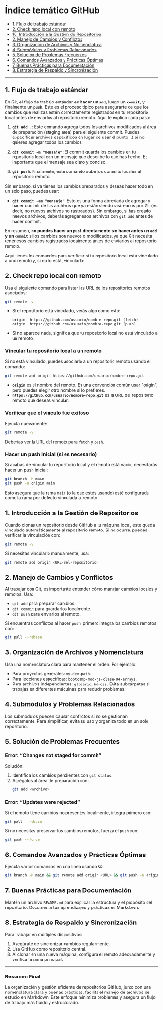 # Índice temático GitHub

- [1. Flujo de trabajo estándar](#flujo-de-trabajo-estándar)
- [2. Check repo local con remoto](#2-check-repo-local-con-remoto)
- [10. Introducción a la Gestión de Repositorios](#1-introducción-a-la-gestión-de-repositorios)
- [2. Manejo de Cambios y Conflictos](#2-manejo-de-cambios-y-conflictos)
- [3. Organización de Archivos y Nomenclatura](#3-organización-de-archivos-y-nomenclatura)
- [4. Submódulos y Problemas Relacionados](#4-submódulos-y-problemas-relacionados)
- [5. Solución de Problemas Frecuentes](#5-solución-de-problemas-frecuentes)
- [6. Comandos Avanzados y Prácticas Óptimas](#6-comandos-avanzados-y-prácticas-óptimas)
- [7. Buenas Prácticas para Documentación](#7-buenas-prácticas-para-documentación)
- [8. Estrategia de Respaldo y Sincronización](#8-estrategia-de-respaldo-y-sincronización)

---

## 1. Flujo de trabajo estándar

En Git, el flujo de trabajo estándar es **hacer un `add`**, luego un **`commit`**, y finalmente un **`push`**. Este es el proceso típico para asegurarte de que los cambios que realizas estén correctamente registrados en tu repositorio local antes de enviarlos al repositorio remoto. Aquí te explico cada paso:

1. **`git add .`**: Este comando agrega todos los archivos modificados al área de preparación (staging area) para el siguiente commit. Puedes especificar archivos específicos en lugar de usar el punto (.) si no quieres agregar todos los cambios.
2. **`git commit -m "mensaje"`**: El commit guarda los cambios en tu repositorio local con un mensaje que describe lo que has hecho. Es importante que el mensaje sea claro y conciso.

3. **`git push`**: Finalmente, este comando sube los commits locales al repositorio remoto.

Sin embargo, si ya tienes los cambios preparados y deseas hacer todo en un solo paso, puedes usar:

- **`git commit -am "mensaje"`**: Esto es una forma abreviada de agregar y hacer commit de los archivos que ya están siendo rastreados por Git (es decir, no nuevos archivos no rastreados). Sin embargo, si has creado nuevos archivos, deberás agregar esos archivos con `git add` antes de hacer commit.

En resumen, **no puedes hacer un `push` directamente sin hacer antes un `add` y un `commit`** si los cambios son nuevos o modificados, ya que Git necesita tener esos cambios registrados localmente antes de enviarlos al repositorio remoto.

Aquí tienes los comandos para verificar si tu repositorio local está vinculado a uno remoto y, si no lo está, vincularlo:

## 2. Check repo local con remoto

Usa el siguiente comando para listar las URL de los repositorios remotos asociados:

```bash
git remote -v
```

- Si el repositorio está vinculado, verás algo como esto:

  ```
  origin  https://github.com/usuario/nombre-repo.git (fetch)
  origin  https://github.com/usuario/nombre-repo.git (push)
  ```

- Si no aparece nada, significa que tu repositorio local no está vinculado a un remoto.

### **Vincular tu repositorio local a un remoto**

Si no está vinculado, puedes asociarlo a un repositorio remoto usando el comando:

```bash
git remote add origin https://github.com/usuario/nombre-repo.git
```

- **`origin`** es el nombre del remoto. Es una convención común usar "origin", pero puedes elegir otro nombre si lo prefieres.
- **`https://github.com/usuario/nombre-repo.git`** es la URL del repositorio remoto que deseas vincular.

### **Verificar que el vínculo fue exitoso**

Ejecuta nuevamente:

```bash
git remote -v
```

Deberías ver la URL del remoto para `fetch` y `push`.

### **Hacer un push inicial (si es necesario)**

Si acabas de vincular tu repositorio local y el remoto está vacío, necesitarás hacer un push inicial:

```bash
git branch -M main
git push -u origin main
```

Esto asegura que la rama `main` (o la que estés usando) esté configurada como la rama por defecto vinculada al remoto.

## 1. Introducción a la Gestión de Repositorios

Cuando clonas un repositorio desde GitHub a tu máquina local, este queda vinculado automáticamente al repositorio remoto. Si no ocurre, puedes verificar la vinculación con:

```bash
git remote -v
```

Si necesitas vincularlo manualmente, usa:

```bash
git remote add origin <URL-del-repositorio>
```

## 2. Manejo de Cambios y Conflictos

Al trabajar con Git, es importante entender cómo manejar cambios locales y remotos. Usa:

- `git add` para preparar cambios.
- `git commit` para guardarlos localmente.
- `git push` para enviarlos al remoto.

Si encuentras conflictos al hacer `push`, primero integra los cambios remotos con:

```bash
git pull --rebase
```

## 3. Organización de Archivos y Nomenclatura

Usa una nomenclatura clara para mantener el orden. Por ejemplo:

- Para proyectos generales: `my-dev-path`.
- Para lecciones específicas: `bootcamp-mod-js-clase-04-arrays`.
- Para archivos independientes: `glosario`, `bd-css`.
  Evita subcarpetas si trabajas en diferentes máquinas para reducir problemas.

## 4. Submódulos y Problemas Relacionados

Los submódulos pueden causar conflictos si no se gestionan correctamente. Para simplificar, evita su uso y organiza todo en un solo repositorio.

## 5. Solución de Problemas Frecuentes

### Error: “Changes not staged for commit”

Solución:

1. Identifica los cambios pendientes con `git status`.
2. Agrégalos al área de preparación con:
   ```bash
   git add <archivo>
   ```

### Error: “Updates were rejected”

Si el remoto tiene cambios no presentes localmente, integra primero con:

```bash
git pull --rebase
```

Si no necesitas preservar los cambios remotos, fuerza el `push` con:

```bash
git push --force
```

## 6. Comandos Avanzados y Prácticas Óptimas

Ejecuta varios comandos en una línea usando `&&`:

```bash
git branch -M main && git remote add origin <URL> && git push -u origin main
```

## 7. Buenas Prácticas para Documentación

Mantén un archivo `README.md` para explicar la estructura y el propósito del repositorio. Documenta tus aprendizajes y prácticas en Markdown.

## 8. Estrategia de Respaldo y Sincronización

Para trabajar en múltiples dispositivos:

1. Asegúrate de sincronizar cambios regularmente.
2. Usa GitHub como repositorio central.
3. Al clonar en una nueva máquina, configura el remoto adecuadamente y verifica la rama principal.

---

### Resumen Final

La organización y gestión eficiente de repositorios GitHub, junto con una nomenclatura clara y buenas prácticas, facilita el manejo de archivos de estudio en Markdown. Este enfoque minimiza problemas y asegura un flujo de trabajo más fluido y estructurado.
